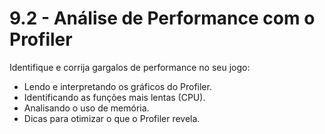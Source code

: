# 9.2 - Análise de Performance com o Profiler

Identifique e corrija gargalos de performance no seu jogo:
- Lendo e interpretando os gráficos do Profiler.
- Identificando as funções mais lentas (CPU).
- Analisando o uso de memória.
- Dicas para otimizar o que o Profiler revela.
